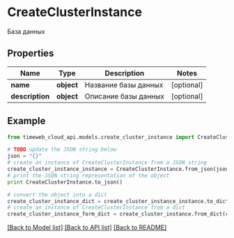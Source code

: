 # CreateClusterInstance

База данных

## Properties
Name | Type | Description | Notes
------------ | ------------- | ------------- | -------------
**name** | **object** | Название базы данных | [optional] 
**description** | **object** | Описание базы данных | [optional] 

## Example

```python
from timeweb_cloud_api.models.create_cluster_instance import CreateClusterInstance

# TODO update the JSON string below
json = "{}"
# create an instance of CreateClusterInstance from a JSON string
create_cluster_instance_instance = CreateClusterInstance.from_json(json)
# print the JSON string representation of the object
print CreateClusterInstance.to_json()

# convert the object into a dict
create_cluster_instance_dict = create_cluster_instance_instance.to_dict()
# create an instance of CreateClusterInstance from a dict
create_cluster_instance_form_dict = create_cluster_instance.from_dict(create_cluster_instance_dict)
```
[[Back to Model list]](../README.md#documentation-for-models) [[Back to API list]](../README.md#documentation-for-api-endpoints) [[Back to README]](../README.md)


